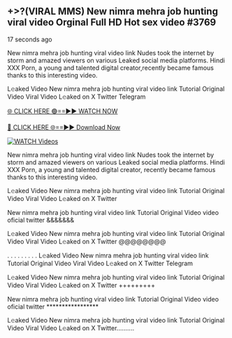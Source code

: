 ## +>?(VIRAL MMS) New nimra mehra job hunting viral video Orginal Full HD Hot sex video #3769

17 seconds ago

New nimra mehra job hunting viral video link Nudes took the internet by storm and amazed viewers on various Leaked social media platforms. Hindi XXX Porn, a young and talented digital creator,recently became famous thanks to this interesting video.

L𝚎aked Video New nimra mehra job hunting viral video link Tutorial Original Video Viral Video L𝚎aked on X Twitter Telegram

[🌐 CLICK HERE 🟢==►► WATCH NOW](https://dekho-ki-hoy-07-2k25.blogspot.com/2025/01/viral-tv.html)

[🔴 CLICK HERE 🌐==►► Download Now](https://dekho-ki-hoy-07-2k25.blogspot.com/2025/01/viral-tv.html)

[![WATCH Videos](https://i.imgur.com/KtWmlQT.gif)](https://dekho-ki-hoy-07-2k25.blogspot.com/2025/01/viral-tv.html)

New nimra mehra job hunting viral video link Nudes took the internet by storm and amazed viewers on various Leaked social media platforms. Hindi XXX Porn, a young and talented digital creator, recently became famous thanks to this interesting video.

L𝚎aked Video New nimra mehra job hunting viral video link Tutorial Original Video Viral Video L𝚎aked on X Twitter

New nimra mehra job hunting viral video link Tutorial Original Video video oficial twitter &&&&&&&

L𝚎aked Video New nimra mehra job hunting viral video link Tutorial Original Video Viral Video L𝚎aked on X Twitter @@@@@@@@

. . . . . . . . . L𝚎aked Video New nimra mehra job hunting viral video link Tutorial Original Video Viral Video L𝚎aked on X Twitter Telegram

L𝚎aked Video New nimra mehra job hunting viral video link Tutorial Original Video Viral Video L𝚎aked on X Twitter +++++++++

New nimra mehra job hunting viral video link Tutorial Original Video video oficial twitter *****************

L𝚎aked Video New nimra mehra job hunting viral video link Tutorial Original Video Viral Video L𝚎aked on X Twitter..........